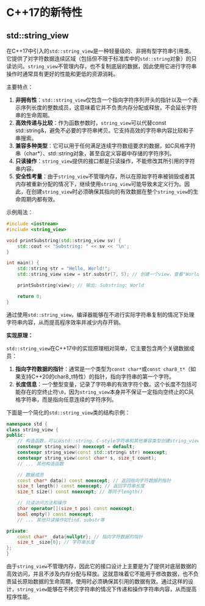 # C++17的新特性

## std::string_view

在C++17中引入的`std::string_view`是一种轻量级的、非拥有型字符串引用类。它提供了对字符数据连续区域（包括但不限于标准库中的`std::string`对象）的只读访问。`string_view`不管理内存，也不复制底层的数据，因此使用它进行字符串操作时通常具有更好的性能和更低的资源消耗。

主要特点：

1. **非拥有性**：`std::string_view`仅包含一个指向字符序列开头的指针以及一个表示序列长度的整数成员，这意味着它并不负责内存分配或释放，不会延长字符串的生命周期。
2. **高效传递与比较**：作为函数参数时，`string_view`可以代替const std::string&，避免不必要的字符串拷贝。它支持高效的字符串内容比较和子串搜索。
3. **兼容多种类型**：它可以用于任何满足连续字符数组要求的数据，如C风格字符串（char*）、std::string对象，甚至自定义容器中存储的字符序列。
4. **只读操作**：`string_view`提供的接口都是只读操作，不能修改其所引用的字符串内容。
5. **安全性考量**：由于`string_view`不管理内存，所以在原始字符串被销毁或者其内存被重新分配的情况下，继续使用`string_view`可能导致未定义行为。因此，在创建`string_view`时必须确保其指向的有效数据在整个`string_view`的生命周期内都有效。

示例用法：

```c++
#include <iostream>
#include <string_view>

void printSubstring(std::string_view sv) {
    std::cout << "Substring: " << sv << '\n';
}

int main() {
    std::string str = "Hello, World!";
    std::string_view view = str.substr(7, 5); // 创建一个view，查看"World"

    printSubstring(view); // 输出: Substring: World

    return 0;
}
```

通过使用`std::string_view`，编译器能够在不进行实际字符串复制的情况下处理字符串内容，从而提高程序效率并减少内存开销。

**实现原理：**

`std::string_view`在C++17中的实现原理相对简单，它主要包含两个关键数据成员：

1. **指向字符数据的指针**：通常是一个类型为`const char*`或`const char8_t*`（如果支持C++20的char8_t特性）的指针，指向字符串的第一个字符。
2. **长度信息**：一个整型变量，记录了字符串的有效字符个数。这个长度不包括可能存在的空终止符`\0`，因为`string_view`本身并不保证一定指向空终止的C风格字符串，而是指向任意连续的字符序列。

下面是一个简化的`std::string_view`类的结构示例：

```c++
namespace std {
class string_view {
public:
    // 构造函数，可以从std::string、C-style字符串和其他兼容类型创建string_view
    constexpr string_view() noexcept = default;
    constexpr string_view(const std::string& str) noexcept;
    constexpr string_view(const char* s, size_t count);
    // ... 其他构造函数

    // 数据成员
    const char* data() const noexcept; // 返回指向字符数据的指针
    size_t length() const noexcept; // 返回字符串长度
    size_t size() const noexcept; // 等同于length()

    // 只读访问方法和操作
    char operator[](size_t pos) const noexcept;
    bool empty() const noexcept;
    // ... 其他只读操作如find、substr等

private:
    const char* _data{nullptr}; // 指向字符数据的指针
    size_t _size{0}; // 字符串长度
};
}
```

由于`string_view`不管理内存，因此它的接口设计上主要是为了提供对底层数据的高效访问，并且不涉及内存分配与释放。这就意味着它不能用于修改数据，也不负责延长原始数据的生命周期，使用时必须确保其引用的数据有效。通过这样的设计，`string_view`能够在不拷贝字符串的情况下传递和操作字符串内容，从而提高程序性能。